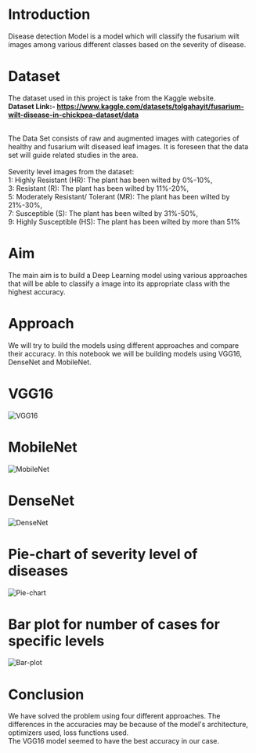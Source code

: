 # Introduction

Disease detection Model is a model which will classify the fusarium wilt images among various different classes based on the severity of disease.

# Dataset

The dataset used in this project is take from the Kaggle website.
<br>
<b>Dataset Link:- https://www.kaggle.com/datasets/tolgahayit/fusarium-wilt-disease-in-chickpea-dataset/data </b>
<br>

<br>
The Data Set consists of raw and augmented images with categories of healthy and fusarium wilt diseased leaf images. It is foreseen that the data set will guide related studies in the area.
<br>

<br>
Severity level images from the dataset:
<br>1: Highly Resistant (HR): The plant has been wilted by 0%-10%,
<br>3: Resistant (R): The plant has been wilted by 11%-20%,
<br>5: Moderately Resistant/ Tolerant (MR): The plant has been wilted by 21%-30%,
<br>7: Susceptible (S): The plant has been wilted by 31%-50%,
<br>9: Highly Susceptible (HS): The plant has been wilted by more than 51%
<br>


# Aim

The main aim is to build a Deep Learning model using various approaches that will be able to classify a image into its appropriate class with the highest accuracy.

# Approach

We will try to build the models using  different approaches and compare their accuracy. In this notebook we will be building models using VGG16, DenseNet and MobileNet. 

# VGG16
![VGG16](https://github.com/the-silent-geek/DL-Simplified/blob/7652413344186a95ec90a15f639f3efc10da6493/Fusarium%20Wilt%20Disease%20Detection/images/VGG16.jpg)

# MobileNet
![MobileNet](https://github.com/the-silent-geek/DL-Simplified/blob/01c08181398f712cb364bbe9f71749a23ef668fb/Fusarium%20Wilt%20Disease%20Detection/images/MobileNet.jpg)

# DenseNet
![DenseNet](https://github.com/the-silent-geek/DL-Simplified/blob/97e0d242b9c5dbc11bae466b6f4dc8ba9f1b01e5/Fusarium%20Wilt%20Disease%20Detection/images/DenseNet210.jpg)
# Pie-chart of severity level of diseases
![Pie-chart](https://github.com/the-silent-geek/DL-Simplified/blob/e9e7a9b61272b8df9c02bfe3a9a6b6d58f282e4c/Fusarium%20Wilt%20Disease%20Detection/images/EDA.png)

# Bar plot for number of cases for specific levels
![Bar-plot](https://github.com/the-silent-geek/DL-Simplified/blob/33ca1d25fe31624b315128b73490b35d0a9aa943/Fusarium%20Wilt%20Disease%20Detection/images/bar%20plot.png)
# Conclusion

We have solved the problem using four different approaches. The differences in the accuracies may be because of the model's architecture, optimizers used, loss functions used.
<br>
The VGG16 model seemed to have the best accuracy in our case.
